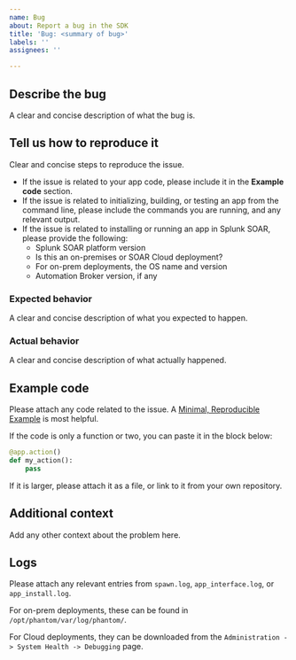 ```yaml
---
name: Bug
about: Report a bug in the SDK
title: 'Bug: <summary of bug>'
labels: ''
assignees: ''

---
```


## Describe the bug
A clear and concise description of what the bug is.

## Tell us how to reproduce it
Clear and concise steps to reproduce the issue.
- If the issue is related to your app code, please include it in the **Example code** section.
- If the issue is related to initializing, building, or testing an app from the command line, please include the commands you are running, and any relevant output.
- If the issue is related to installing or running an app in Splunk SOAR, please provide the following:
  - Splunk SOAR platform version
  - Is this an on-premises or SOAR Cloud deployment?
  - For on-prem deployments, the OS name and version
  - Automation Broker version, if any

### Expected behavior
A clear and concise description of what you expected to happen.

### Actual behavior
A clear and concise description of what actually happened.

## Example code
Please attach any code related to the issue. A [Minimal, Reproducible Example](https://stackoverflow.com/help/minimal-reproducible-example) is most helpful.

If the code is only a function or two, you can paste it in the block below:
```python
@app.action()
def my_action():
    pass
```

If it is larger, please attach it as a file, or link to it from your own repository.

## Additional context
Add any other context about the problem here.

## Logs
Please attach any relevant entries from `spawn.log`, `app_interface.log`, or `app_install.log`.

For on-prem deployments, these can be found in `/opt/phantom/var/log/phantom/`.

For Cloud deployments, they can be downloaded from the `Administration -> System Health -> Debugging` page.
